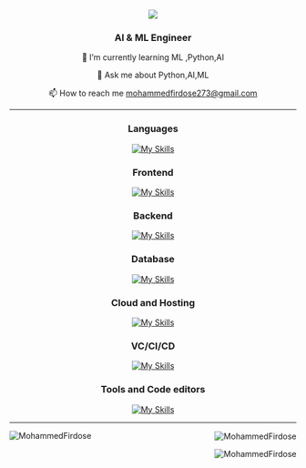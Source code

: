 <div align="right"
![GitHub followers](https://img.shields.io/github/followers/MohammedFirdose?style=plastic&logo=appveyor&labelColor=ffffff&color=fedcba&cacheSeconds=3900)

</div>
<h1 align="center">
    <img src="https://readme-typing-svg.herokuapp.com/?font=Righteous&size=35&center=true&vCenter=true&width=500&height=70&duration=4000&lines=Hi+There!+👋;+I'm+Mohammed Firdose;" />
</h1>

<h3 align="center">AI & ML Engineer</h3>

<div align="center">

🌱 I’m currently learning ML ,Python,AI

💬 Ask me about Python,AI,ML

📫 How to reach me mohammedfirdose273@gmail.com


 </div>
 
---

  <h3 align="center">Languages</h3>
  <div align="center">

    
  [![My Skills](https://skillicons.dev/icons?i=python,html,css,SQL&perline=7)](https://skillicons.dev)

  </div>



<h3 align="center">Frontend</h3>
<div align="center">

    
  [![My Skills](https://skillicons.dev/icons?i=html,css&perline=6)](https://skillicons.dev)

  </div>


<h3 align="center">Backend</h3>
<div align="center">

    
  [![My Skills](https://skillicons.dev/icons?i=express,nodejs,java,C&perline=6)](https://skillicons.dev)

  </div>
</p>

<h3 align="center">Database</h3>
<div align="center">

    
  [![My Skills](https://skillicons.dev/icons?i=mysql,mongodb&perline=6)](https://skillicons.dev)

  </div>
</p>

<h3 align="center">Cloud and Hosting</h3>
<div align="center">

    
  [![My Skills](https://skillicons.dev/icons?i=netlify,aws&perline=6)](https://skillicons.dev)

  </div>
</p>
<h3 align="center">VC/CI/CD</h3>
<div align="center">

    
  [![My Skills](https://skillicons.dev/icons?i=git,github&perline=6)](https://skillicons.dev)

  </div>
</p>
<h3 align="center">Tools and Code editors </h3>
<div align="center">

    
  [![My Skills](https://skillicons.dev/icons?i=selenium,docker,vscode,linux,pycharm,Excel,bash&perline=5)](https://skillicons.dev)

  </div>
</p>

---
<p><img align="left" src="https://github-readme-stats.vercel.app/api/top-langs?username=MohammedFirdose&show_icons=true&locale=en&layout=compact" alt="MohammedFirdose" /></p>

<p>&nbsp;<img align="center" src="https://github-readme-stats.vercel.app/api?username=MohammedFirdose&show_icons=true&locale=en" alt="MohammedFirdose" /></p>

<p><img align="center" src="https://github-readme-streak-stats.herokuapp.com/?user=salauddin06&" alt="MohammedFirdose" /></p>

